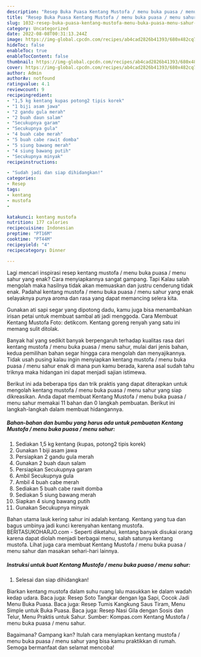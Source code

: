 ```yaml
---
description: "Resep Buka Puasa Kentang Mustofa / menu buka puasa / menu sahur Anti Gagal"
title: "Resep Buka Puasa Kentang Mustofa / menu buka puasa / menu sahur Anti Gagal"
slug: 1032-resep-buka-puasa-kentang-mustofa-menu-buka-puasa-menu-sahur-anti-gagal
category: Uncategorized
date: 2022-08-08T00:31:13.244Z
image: https://img-global.cpcdn.com/recipes/ab4cad2826b41393/680x482cq70/kentang-mustofa-menu-buka-puasa-menu-sahur-foto-resep-utama.jpg
hideToc: false
enableToc: true
enableTocContent: false
thumbnail: https://img-global.cpcdn.com/recipes/ab4cad2826b41393/680x482cq70/kentang-mustofa-menu-buka-puasa-menu-sahur-foto-resep-utama.jpg
cover: https://img-global.cpcdn.com/recipes/ab4cad2826b41393/680x482cq70/kentang-mustofa-menu-buka-puasa-menu-sahur-foto-resep-utama.jpg
author: Admin
authorAv: notfound
ratingvalue: 4.1
reviewcount: 9
recipeingredient:
- "1,5 kg kentang kupas potong2 tipis korek"
- "1 biji asam jawa"
- "2 gandu gula merah"
- "2 buah daun salam"
- "Secukupnya garam"
- "Secukupnya gula"
- "4 buah cabe merah"
- "5 buah cabe rawit domba"
- "5 siung bawang merah"
- "4 siung bawang putih"
- "Secukupnya minyak"
recipeinstructions:

- "Sudah jadi dan siap dihidangkan!"
categories:
- Resep
tags:
- kentang
- mustofa
- 

katakunci: kentang mustofa  
nutrition: 177 calories
recipecuisine: Indonesian
preptime: "PT16M"
cooktime: "PT44M"
recipeyield: "4"
recipecategory: Dinner

---
```



Lagi mencari inspirasi resep kentang mustofa / menu buka puasa / menu sahur yang enak? Cara menyiapkannya sangat gampang. Tapi Kalau salah mengolah maka hasilnya tidak akan memuaskan dan justru cenderung tidak enak. Padahal kentang mustofa / menu buka puasa / menu sahur yang enak selayaknya punya aroma dan rasa yang dapat memancing selera kita.


Gunakan ati sapi segar yang dipotong dadu, kamu juga bisa menambahkan irisan petai untuk membuat sambal ati jadi menggoda. Cara Membuat Kentang Mustofa Foto: detikcom. Kentang goreng renyah yang satu ini memang sulit ditolak.

Banyak hal yang sedikit banyak berpengaruh terhadap kualitas rasa dari kentang mustofa / menu buka puasa / menu sahur, mulai dari jenis bahan, kedua pemilihan bahan segar hingga cara mengolah dan menyajikannya. Tidak usah pusing kalau ingin menyiapkan kentang mustofa / menu buka puasa / menu sahur enak di mana pun kamu berada, karena asal sudah tahu triknya maka hidangan ini dapat menjadi sajian istimewa.


Berikut ini ada beberapa tips dan trik praktis yang dapat diterapkan untuk mengolah kentang mustofa / menu buka puasa / menu sahur yang siap dikreasikan. Anda dapat membuat Kentang Mustofa / menu buka puasa / menu sahur memakai 11 bahan dan 0 langkah pembuatan. Berikut ini langkah-langkah dalam membuat hidangannya.

<!--inarticleads1-->

##### Bahan-bahan dan bumbu yang harus ada untuk pembuatan Kentang Mustofa / menu buka puasa / menu sahur:

1. Sediakan 1,5 kg kentang (kupas, potong2 tipis korek)
1. Gunakan 1 biji asam jawa
1. Persiapkan 2 gandu gula merah
1. Gunakan 2 buah daun salam
1. Persiapkan Secukupnya garam
1. Ambil Secukupnya gula
1. Ambil 4 buah cabe merah
1. Sediakan 5 buah cabe rawit domba
1. Sediakan 5 siung bawang merah
1. Siapkan 4 siung bawang putih
1. Gunakan Secukupnya minyak


Bahan utama lauk kering sahur ini adalah kentang. Kentang yang tua dan bagus umbinya jadi kunci kerenyahan kentang mustofa. BERITASUKOHARJO.com - Seperti diketahui, kentang banyak disukai orang karena dapat diolah menjadi berbagai menu, salah satunya kentang mustofa. Lihat juga cara membuat Kentang Mustofa / menu buka puasa / menu sahur dan masakan sehari-hari lainnya. 

<!--inarticleads2-->

##### Instruksi untuk buat Kentang Mustofa / menu buka puasa / menu sahur:


1. Selesai dan siap dihidangkan!

Biarkan kentang mustofa dalam suhu ruang lalu masukkan ke dalam wadah kedap udara. Baca juga: Resep Soto Tangkar dengan Iga Sapi, Cocok Jadi Menu Buka Puasa. Baca juga: Resep Tumis Kangkung Saus Tiram, Menu Simple untuk Buka Puasa. Baca juga: Resep Nasi Gila dengan Sosis dan Telur, Menu Praktis untuk Sahur. Sumber: Kompas.com Kentang Mustofa / menu buka puasa / menu sahur. 

Bagaimana? Gampang kan? Itulah cara menyiapkan kentang mustofa / menu buka puasa / menu sahur yang bisa kamu praktikkan di rumah. Semoga bermanfaat dan selamat mencoba!
